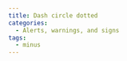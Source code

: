 ```yaml
---
title: Dash circle dotted
categories:
  - Alerts, warnings, and signs
tags:
  - minus
---
```

